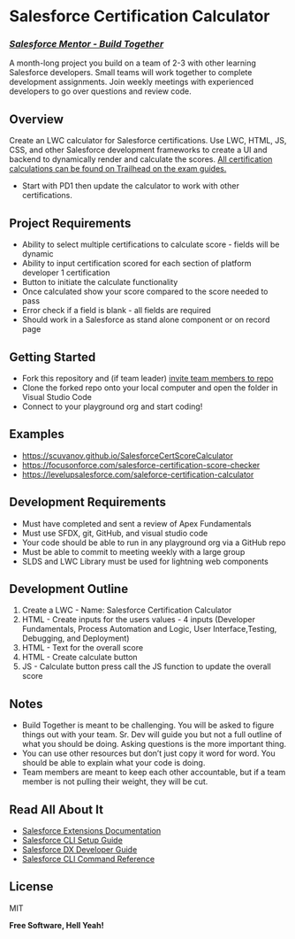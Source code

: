 # Salesforce Certification Calculator
### _[Salesforce Mentor - Build Together](https://courses.salesforcementor.com/)_

A month-long project you build on a team of 2-3 with other learning Salesforce developers. Small teams will work together to complete development assignments. Join weekly meetings with experienced developers to go over questions and review code.

## Overview
Create an LWC calculator for Salesforce certifications. Use LWC, HTML, JS, CSS, and other Salesforce development frameworks to create a UI and backend to dynamically render and calculate the scores. 
[All certification calculations can be found on Trailhead on the exam guides.](https://trailhead.salesforce.com/en/credentials/administratoroverview/) 
- Start with PD1 then update the calculator to work with other certifications.

## Project Requirements  
- Ability to select multiple certifications to calculate score - fields will be dynamic
- Ability to input certification scored for each section of platform developer 1 certification
- Button to initiate the calculate functionality 
- Once calculated show your score compared to the score needed to pass
- Error check if a field is blank - all fields are required
- Should work in a Salesforce as stand alone component or on record page

## Getting Started
- Fork this repository and (if team leader) [invite team members to repo](https://docs.github.com/en/account-and-profile/setting-up-and-managing-your-personal-account-on-github/managing-access-to-your-personal-repositories/inviting-collaborators-to-a-personal-repository) 
- Clone the forked repo onto your local computer and open the folder in Visual Studio Code
- Connect to your playground org and start coding! 

## Examples
- https://scuvanov.github.io/SalesforceCertScoreCalculator
- https://focusonforce.com/salesforce-certification-score-checker
- https://levelupsalesforce.com/saleforce-certification-calculator

## Development Requirements
- Must have completed and sent a review of Apex Fundamentals
- Must use SFDX, git, GitHub, and visual studio code
- Your code should be able to run in any playground org via a GitHub repo
- Must be able to commit to meeting weekly with a large group
- SLDS and LWC Library must be used for lightning web components

## Development Outline
1. Create a LWC - Name: Salesforce Certification Calculator
2. HTML - Create inputs for the users values - 4 inputs (Developer Fundamentals, Process Automation and Logic, User Interface,Testing, Debugging, and Deployment)
3. HTML - Text for the overall score
4. HTML - Create calculate button
5. JS - Calculate button press call the JS function to update the overall score

## Notes
- Build Together is meant to be challenging. You will be asked to figure things out with your team. Sr. Dev will guide you but not a full outline of what you should be doing. Asking questions is the more important thing.
- You can use other resources but don’t just copy it word for word. You should be able to explain what your code is doing.
- Team members are meant to keep each other accountable, but if a team member is not pulling their weight, they will be cut.

## Read All About It

- [Salesforce Extensions Documentation](https://developer.salesforce.com/tools/vscode/)
- [Salesforce CLI Setup Guide](https://developer.salesforce.com/docs/atlas.en-us.sfdx_setup.meta/sfdx_setup/sfdx_setup_intro.htm)
- [Salesforce DX Developer Guide](https://developer.salesforce.com/docs/atlas.en-us.sfdx_dev.meta/sfdx_dev/sfdx_dev_intro.htm)
- [Salesforce CLI Command Reference](https://developer.salesforce.com/docs/atlas.en-us.sfdx_cli_reference.meta/sfdx_cli_reference/cli_reference.htm)

## License

MIT

**Free Software, Hell Yeah!**
